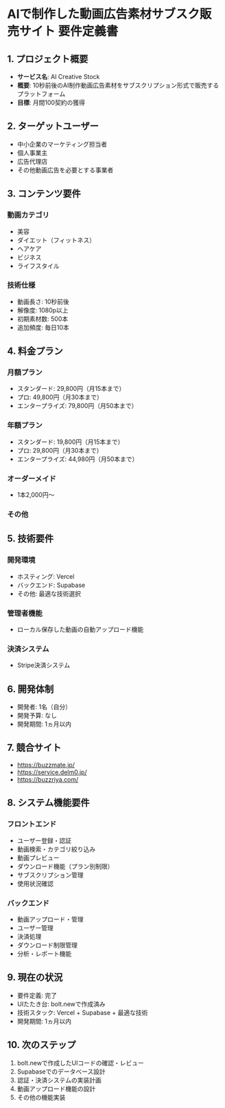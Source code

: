 # AIで制作した動画広告素材サブスク販売サイト 要件定義書

## 1. プロジェクト概要

- **サービス名**: AI Creative Stock
- **概要**: 10秒前後のAI制作動画広告素材をサブスクリプション形式で販売するプラットフォーム
- **目標**: 月間100契約の獲得

## 2. ターゲットユーザー

- 中小企業のマーケティング担当者
- 個人事業主
- 広告代理店
- その他動画広告を必要とする事業者

## 3. コンテンツ要件

### 動画カテゴリ

- 美容
- ダイエット（フィットネス）
- ヘアケア
- ビジネス
- ライフスタイル

### 技術仕様

- 動画長さ: 10秒前後
- 解像度: 1080p以上
- 初期素材数: 500本
- 追加頻度: 毎日10本

## 4. 料金プラン

### 月額プラン

- スタンダード: 29,800円（月15本まで）
- プロ: 49,800円（月30本まで）
- エンタープライズ: 79,800円（月50本まで）

### 年額プラン

- スタンダード: 19,800円（月15本まで）
- プロ: 29,800円（月30本まで）
- エンタープライズ: 44,980円（月50本まで）

### オーダーメイド

- 1本2,000円～

### その他


## 5. 技術要件

### 開発環境

- ホスティング: Vercel
- バックエンド: Supabase
- その他: 最適な技術選択

### 管理者機能

- ローカル保存した動画の自動アップロード機能

### 決済システム

- Stripe決済システム

## 6. 開発体制

- 開発者: 1名（自分）
- 開発予算: なし
- 開発期間: 1ヵ月以内

## 7. 競合サイト

- https://buzzmate.jp/
- https://service.delm0.jp/
- https://buzzriya.com/

## 8. システム機能要件

### フロントエンド

- ユーザー登録・認証
- 動画検索・カテゴリ絞り込み
- 動画プレビュー
- ダウンロード機能（プラン別制限）
- サブスクリプション管理
- 使用状況確認

### バックエンド

- 動画アップロード・管理
- ユーザー管理
- 決済処理
- ダウンロード制限管理
- 分析・レポート機能

## 9. 現在の状況

- 要件定義: 完了
- UIたたき台: bolt.newで作成済み
- 技術スタック: Vercel + Supabase + 最適な技術
- 開発期間: 1ヵ月以内

## 10. 次のステップ

1. bolt.newで作成したUIコードの確認・レビュー
2. Supabaseでのデータベース設計
3. 認証・決済システムの実装計画
4. 動画アップロード機能の設計
5. その他の機能実装
